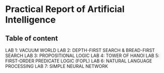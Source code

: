 # Practical Report of Artificial Intelligence

## Table of content
LAB 1: VACUUM WORLD
LAB 2: DEPTH-FIRST SEARCH & BREAD-FIRST SEARCH
LAB 3: PROPOSITIONAL LOGIC
LAB 4: TOWER OF HANOI
LAB 5: FIRST-ORDER PREDICATE LOGIC (FOPL)
LAB 6: NATURAL LANGUAGE PROCESSING
LAB 7: SIMPLE NEURAL NETWORK